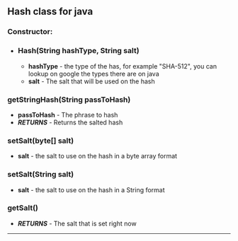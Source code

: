 ## Hash class for java
### Constructor:
  - ### Hash(String hashType, String salt)
    - **hashType** - the type of the has, for example "SHA-512", you can lookup on google the types there are on java
    - **salt** - The salt that will be used on the hash
### getStringHash(String passToHash)
- **passToHash** - The phrase to hash
- _**RETURNS**_ - Returns the salted hash
### setSalt(byte[] salt)
- **salt** - the salt to use on the hash in a byte array format
### setSalt(String salt)
- **salt** - the salt to use on the hash in a String format
### getSalt()
- _**RETURNS**_ - The salt that is set right now
--------------------------------------------------------------------------------
